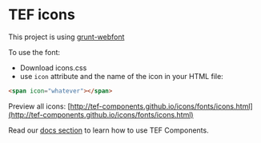 # TEF icons

This project is using [grunt-webfont](https://github.com/sapegin/grunt-webfont)

To use the font:
- Download icons.css
- use `icon` attribute and the name of the icon in your HTML file:

```html
<span icon="whatever"></span>
```

Preview all icons: [http://tef-components.github.io/icons/fonts/icons.html](http://tef-components.github.io/icons/fonts/icons.html)

Read our [docs section](https://github.com/tef-components/docs) to learn how to use TEF Components.

